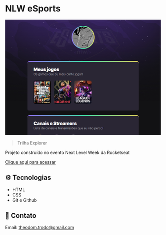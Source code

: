 # NLW eSports
![preview](preview.png)
> Trilha Explorer

Projeto construído no evento Next Level Week da Rocketseat

[Clique aqui para acessar](https://theodomi.github.io/nlw)

## ⚙ Tecnologias
- HTML
- CSS
- Git e Github

## 📌 Contato

Email: theodom.trodo@gmail.com